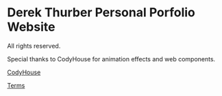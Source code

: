 Derek Thurber Personal Porfolio Website
=========

All rights reserved.

Special thanks to CodyHouse for animation effects and web components.

[CodyHouse](http://codyhouse.co/)
 
[Terms](http://codyhouse.co/terms/)
